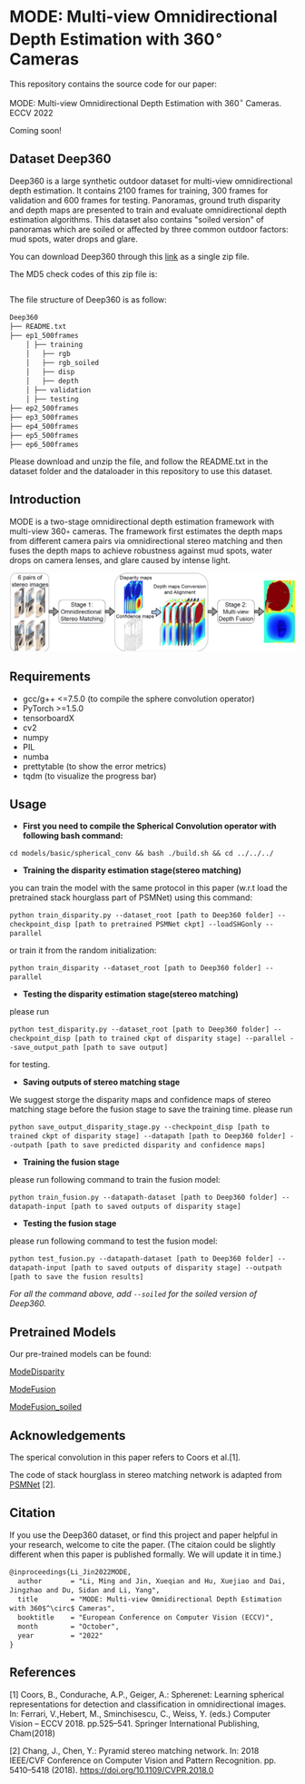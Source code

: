 # MODE: Multi-view Omnidirectional Depth Estimation with 360$^\circ$ Cameras
This repository contains the source code for our paper:

MODE: Multi-view Omnidirectional Depth Estimation with 360$^\circ$ Cameras. ECCV 2022

Coming soon!
## Dataset Deep360
Deep360 is a large synthetic outdoor dataset for multi-view omnidirectional depth estimation. It contains 2100 frames for training, 300 frames for validation and 600 frames for testing. Panoramas, ground truth disparity and depth maps are presented to train and evaluate omnidirectional depth estimation algorithms. This dataset also contains "soiled version" of panoramas which are soiled or affected by three common outdoor factors: mud spots, water drops and glare.

You can download Deep360 through this [link]() as a single zip file.

The MD5 check codes of this zip file is: 
```

```
The file structure of Deep360 is as follow:
```
Deep360
├── README.txt
├── ep1_500frames
    │ ├── training
    │   ├── rgb
    │   ├── rgb_soiled
    │   ├── disp
    │   ├── depth
    │ ├── validation
    │ ├── testing
├── ep2_500frames
├── ep3_500frames
├── ep4_500frames
├── ep5_500frames
├── ep6_500frames
```
Please download and unzip the file, and follow the README.txt in the dataset folder and the dataloader in this repository to use this dataset.
## Introduction
MODE is a two-stage omnidirectional depth estimation framework with multi-view 360◦ cameras. The framework first estimates the depth maps from different camera pairs via omnidirectional stereo matching and then fuses the depth maps to achieve robustness against mud spots, water drops on camera lenses, and glare caused by intense light.

![The pipeline of the proposed two-stage MODE](./net_arch.png)
## Requirements
+ gcc/g++ <=7.5.0 (to compile the sphere convolution operator)
+ PyTorch >=1.5.0
+ tensorboardX
+ cv2
+ numpy
+ PIL
+ numba
+ prettytable (to show the error metrics)
+ tqdm (to visualize the progress bar)
## Usage
* **First you need to compile the Spherical Convolution operator with following bash command:**
```
cd models/basic/spherical_conv && bash ./build.sh && cd ../../../
```
* **Training the disparity estimation stage(stereo matching)**

you can train the model with the same protocol in this paper (w.r.t load the pretrained stack hourglass part of PSMNet) using this command:
```
python train_disparity.py --dataset_root [path to Deep360 folder] --checkpoint_disp [path to pretrained PSMNet ckpt] --loadSHGonly --parallel
```
or train it from the random initialization:
```
python train_disparity --dataset_root [path to Deep360 folder] --parallel
```

* **Testing the disparity estimation stage(stereo matching)**

please run 
```
python test_disparity.py --dataset_root [path to Deep360 folder] --checkpoint_disp [path to trained ckpt of disparity stage] --parallel --save_output_path [path to save output]
```
for testing.

* **Saving outputs of stereo matching stage**

We suggest storge the disparity maps and confidence maps of stereo matching stage before the fusion stage to save the training time. 
please run 
```
python save_output_disparity_stage.py --checkpoint_disp [path to trained ckpt of disparity stage] --datapath [path to Deep360 folder] --outpath [path to save predicted disparity and confidence maps]
```
* **Training the fusion stage**

please run following command to train the fusion model:
```
python train_fusion.py --datapath-dataset [path to Deep360 folder] --datapath-input [path to saved outputs of disparity stage]
```
* **Testing the fusion stage**

please run following command to test the fusion model:
```
python test_fusion.py --datapath-dataset [path to Deep360 folder] --datapath-input [path to saved outputs of disparity stage] --outpath [path to save the fusion results]
```


*For all the command above, add ```--soiled``` for the soiled version of Deep360.*
## Pretrained Models
Our pre-trained models can be found:

[ModeDisparity](https://drive.google.com/file/d/123HOYyc6d9KRKV2sFVOhN0c0iEOofaz_/view?usp=sharing)

[ModeFusion](https://drive.google.com/file/d/10JCwp_RaW1113lb4ZfPBaovxBuoipSbF/view?usp=sharing)

[ModeFusion_soiled](https://drive.google.com/file/d/1d-X0ygrhvYT3Wgwt3dbN2oD9oRkUcjVL/view?usp=sharing)

## Acknowledgements
The sperical convolution in this paper refers to Coors et al.[1].

The code of stack hourglass in stereo matching network is adapted from [PSMNet](https://github.com/JiaRenChang/PSMNet) [2].

## Citation
If you use the Deep360 dataset, or find this project and paper helpful in your research, welcome to cite the paper.
(The citaion could be slightly different when this paper is published formally. We will update it in time.)
```
@inproceedings{Li_Jin2022MODE,
  author       = "Li, Ming and Jin, Xueqian and Hu, Xuejiao and Dai, Jingzhao and Du, Sidan and Li, Yang",
  title        = "MODE: Multi-view Omnidirectional Depth Estimation with 360$^\circ$ Cameras",
  booktitle    = "European Conference on Computer Vision (ECCV)",
  month        = "October",
  year         = "2022"
}
```

## References
[1] Coors, B., Condurache, A.P., Geiger, A.: Spherenet: Learning spherical representations for detection and classification in omnidirectional images. In: Ferrari, V.,Hebert, M., Sminchisescu, C., Weiss, Y. (eds.) Computer Vision – ECCV 2018. pp.525–541. Springer International Publishing, Cham(2018)

[2] Chang, J., Chen, Y.: Pyramid stereo matching network. In: 2018 IEEE/CVF Conference on Computer Vision and Pattern Recognition. pp. 5410–5418 (2018). https://doi.org/10.1109/CVPR.2018.0